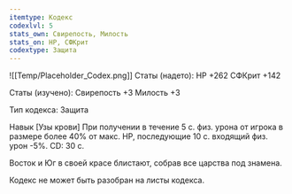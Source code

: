 ```yaml
---
itemtype: Кодекс
codexlvl: 5
stats_own: Свирепость, Милость
stats_on: HP, СФКрит
codextype: Защита
---
```

![[Temp/Placeholder_Codex.png]]
Статы (надето):
HP +262
СФКрит +142

Статы (изучено):
Свирепость +3
Милость +3

Тип кодекса: Защита


Навык
[Узы крови] При получении в течение 5 с. физ. урона от игрока в размере более 40% от макс. HP, последующие 10 с. входящий физ. урон -5%. CD: 30 с.

Восток и Юг в своей красе блистают, собрав все царства под знамена.

Кодекс не может быть разобран на листы кодекса.
